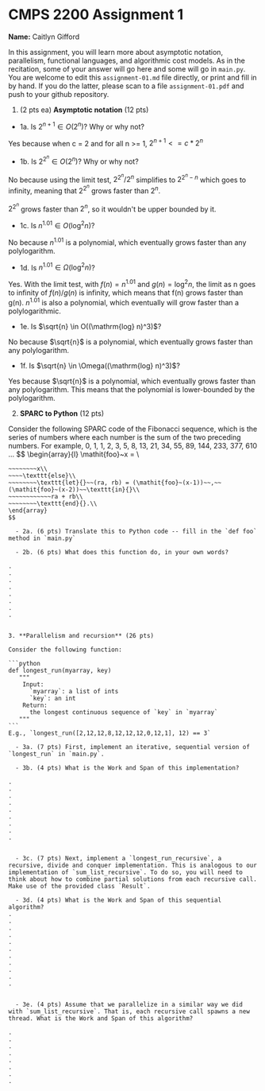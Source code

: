 

# CMPS 2200 Assignment 1

**Name:** Caitlyn Gifford


In this assignment, you will learn more about asymptotic notation, parallelism, functional languages, and algorithmic cost models. As in the recitation, some of your answer will go here and some will go in `main.py`. You are welcome to edit this `assignment-01.md` file directly, or print and fill in by hand. If you do the latter, please scan to a file `assignment-01.pdf` and push to your github repository. 
  
  

1. (2 pts ea) **Asymptotic notation** (12 pts)

  - 1a. Is $2^{n+1} \in O(2^n)$? Why or why not? 

Yes because when c = 2 and for all n >= 1, $2^{n+1} <= c*2^n$

  - 1b. Is $2^{2^n} \in O(2^n)$? Why or why not?     

No because using the limit test, $2^{2^n} / 2^n$ simplifies to $2^{2^n-n}$ which goes to infinity, meaning that $2^{2^n}$ grows faster than $2^n$.

$2^{2^n}$ grows faster than $2^n$, so it wouldn't be upper bounded by it.

  - 1c. Is $n^{1.01} \in O(\mathrm{log}^2 n)$?    

No because $n^{1.01}$ is a polynomial, which eventually grows faster than any polylogarithm. 


  - 1d. Is $n^{1.01} \in \Omega(\mathrm{log}^2 n)$?  

Yes. With the limit test, with $f(n) = n^{1.01}$ and $g(n) = \mathrm{log}^2 n$, the limit as n goes to infinity of $f(n) / g(n)$ is infinity, which means that f(n) grows faster than g(n). $n^{1.01}$ is also a polynomial, which eventually will grow faster than a polylogarithmic. 

  - 1e. Is $\sqrt{n} \in O((\mathrm{log} n)^3)$?  

No because $\sqrt{n}$ is a polynomial, which eventually grows faster than any polylogarithm.

  - 1f. Is $\sqrt{n} \in \Omega((\mathrm{log} n)^3)$?  

Yes because $\sqrt{n}$ is a polynomial, which eventually grows faster than any polylogarithm. This means that the polynomial is lower-bounded by the polylogarithm.



2. **SPARC to Python** (12 pts)

Consider the following SPARC code of the Fibonacci sequence, which is the series of numbers where each number is the sum of the two preceding numbers. For example, 0, 1, 1, 2, 3, 5, 8, 13, 21, 34, 55, 89, 144, 233, 377, 610 ... 
$$
\begin{array}{l}
\mathit{foo}~x =   \\
~~~~\texttt{if}{}~~x \le 1~~\texttt{then}{}\\
~~~~~~~~x\\   
~~~~\texttt{else}\\
~~~~~~~~\texttt{let}{}~~(ra, rb) = (\mathit{foo}~(x-1))~~,~~(\mathit{foo}~(x-2))~~\texttt{in}{}\\  
~~~~~~~~~~~~ra + rb\\  
~~~~~~~~\texttt{end}{}.\\
\end{array}
$$ 

  - 2a. (6 pts) Translate this to Python code -- fill in the `def foo` method in `main.py`  

  - 2b. (6 pts) What does this function do, in your own words?  

.  
.  
.  
.  
.  
.  
.  
.  
  

3. **Parallelism and recursion** (26 pts)

Consider the following function:  

```python
def longest_run(myarray, key)
   """
    Input:
      `myarray`: a list of ints
      `key`: an int
    Return:
      the longest continuous sequence of `key` in `myarray`
   """
```
E.g., `longest_run([2,12,12,8,12,12,12,0,12,1], 12) == 3`  
 
  - 3a. (7 pts) First, implement an iterative, sequential version of `longest_run` in `main.py`.  

  - 3b. (4 pts) What is the Work and Span of this implementation?  

.  
.  
.  
.  
.  
.  
.  
.  
.  


  - 3c. (7 pts) Next, implement a `longest_run_recursive`, a recursive, divide and conquer implementation. This is analogous to our implementation of `sum_list_recursive`. To do so, you will need to think about how to combine partial solutions from each recursive call. Make use of the provided class `Result`.   

  - 3d. (4 pts) What is the Work and Span of this sequential algorithm?  
.  
.  
.  
.  
.  
.  
.  
.  
.  
.  
.  


  - 3e. (4 pts) Assume that we parallelize in a similar way we did with `sum_list_recursive`. That is, each recursive call spawns a new thread. What is the Work and Span of this algorithm?  

.  
.  
.  
.  
.  
.  
.  
.  

